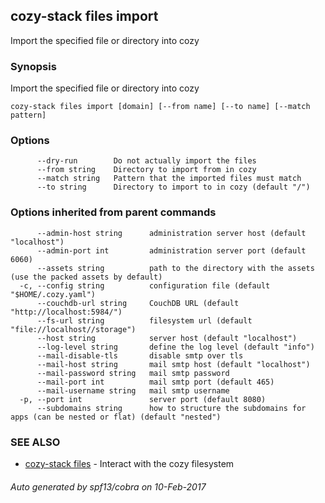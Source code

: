## cozy-stack files import

Import the specified file or directory into cozy

### Synopsis


Import the specified file or directory into cozy

```
cozy-stack files import [domain] [--from name] [--to name] [--match pattern]
```

### Options

```
      --dry-run        Do not actually import the files
      --from string    Directory to import from in cozy
      --match string   Pattern that the imported files must match
      --to string      Directory to import to in cozy (default "/")
```

### Options inherited from parent commands

```
      --admin-host string      administration server host (default "localhost")
      --admin-port int         administration server port (default 6060)
      --assets string          path to the directory with the assets (use the packed assets by default)
  -c, --config string          configuration file (default "$HOME/.cozy.yaml")
      --couchdb-url string     CouchDB URL (default "http://localhost:5984/")
      --fs-url string          filesystem url (default "file://localhost//storage")
      --host string            server host (default "localhost")
      --log-level string       define the log level (default "info")
      --mail-disable-tls       disable smtp over tls
      --mail-host string       mail smtp host (default "localhost")
      --mail-password string   mail smtp password
      --mail-port int          mail smtp port (default 465)
      --mail-username string   mail smtp username
  -p, --port int               server port (default 8080)
      --subdomains string      how to structure the subdomains for apps (can be nested or flat) (default "nested")
```

### SEE ALSO
* [cozy-stack files](cozy-stack_files.md)	 - Interact with the cozy filesystem

###### Auto generated by spf13/cobra on 10-Feb-2017
